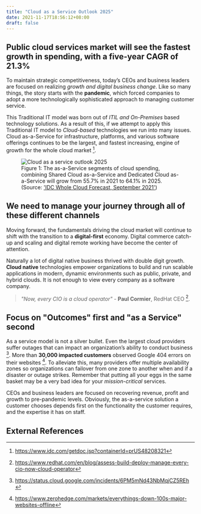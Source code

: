 ```yaml
---
title: "Cloud as a Service Outlook 2025"
date: 2021-11-17T18:56:12+08:00
draft: false
---
```


## Public cloud services market will see the fastest growth in spending, with a five-year CAGR of 21.3%
To maintain strategic competitiveness, today’s CEOs and business leaders are focused on realizing _growth and digital business change_. Like so many things, the story starts with the **pandemic**, which forced companies to adopt a more technologically sophisticated approach to managing customer service.

This Traditional IT model was born out of _ITIL and On-Premises_ based technology solutions. As a result of this, if we attempt to apply this Traditional IT model to _Cloud-based_ technologies we run into many issues. Cloud as-a-Service for infrastructure, platforms, and various software offerings continues to be the largest, and fastest increasing, engine of growth for the whole cloud market [^1].

<figure>
  <img src="../images/cloud-as-a-service-outlook-2025.png" alt="Cloud as a service outlook 2025">
  <figcaption>Figure 1: The as-a-Service segments of cloud spending, combining Shared Cloud as-a-Service and Dedicated Cloud as-a-Service will grow from 55.7% in 2021 to 64.1% in 2025. (Source: <a href="https://www.idc.com/getdoc.jsp?containerId=prUS48208321">'IDC Whole Cloud Forecast, September 2021'</a>)</figcaption>
</figure>

## We need to manage your journey through all of these different channels 
Moving forward, the fundamentals driving the cloud market will continue to shift with the transition to a **digital-first** economy. Digital commerce catch-up and scaling and digital remote working have become the center of attention. 

Naturally a lot of digital native business thrived with double digit growth. **Cloud native** technologies empower organizations to build and run scalable applications in modern, dynamic environments such as public, private, and hybrid clouds. It is not enough to view every company as a software company. 

> _"Now, every CIO is a cloud operator"_ - **Paul Cormier**, RedHat CEO [^2].

## Focus on "Outcomes" first and "as a Service" second
As a service model is not a silver bullet. Even the largest cloud providers suffer outages that can impact an organization’s ability to conduct business [^3].  More than **30,000 impacted customers** observed Google 404 errors on their websites [^4]. To alleviate this, many providers offer multiple availability zones so organizations can failover from one zone to another when and if a disaster or outage strikes. Remember that putting all your eggs in the same basket may be a very bad idea for your _mission-critical_ services.

CEOs and business leaders are focused on recovering revenue, profit and growth to pre-pandemic levels. Obviously, the as-a-service solution a customer chooses depends first on the functionality the customer requires, and the expertise it has on staff.

## External References
[^1]: https://www.idc.com/getdoc.jsp?containerId=prUS48208321
[^2]: https://www.redhat.com/en/blog/assess-build-deploy-manage-every-cio-now-cloud-operator
[^3]: https://status.cloud.google.com/incidents/6PM5mNd43NbMqjCZ5REh
[^4]: https://www.zerohedge.com/markets/everythings-down-100s-major-websites-offline